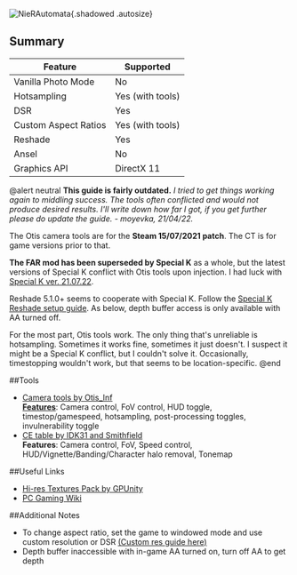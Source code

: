 ![NieRAutomata](Images\nier-automata-header.png "Shot by Midhras"){.shadowed .autosize}

## Summary

Feature | Supported
--|--
Vanilla Photo Mode | No
Hotsampling | Yes (with tools)
DSR | Yes
Custom Aspect Ratios | Yes (with tools)
Reshade | Yes
Ansel | No
Graphics API | DirectX 11

@alert neutral
**This guide is fairly outdated.** *I tried to get things working again to middling success. The tools often conflicted and would not produce desired results. I'll write down how far I got, if you get further please do update the guide. - moyevka,  21/04/22.*  

The Otis camera tools are for the **Steam 15/07/2021 patch**. The CT is for game versions prior to that. 

**The FAR mod has been superseded by Special K** as a whole, but the latest versions of Special K conflict with Otis tools upon injection. I had luck with [Special K ver. 21.07.22](https://wiki.special-k.info/SpecialK/Tools#previous-versions-of-special-k).

Reshade 5.1.0+ seems to cooperate with Special K. Follow the [Special K Reshade setup guide](https://wiki.special-k.info/en/SpecialK/ReShade). As below, depth buffer access is only available with AA turned off.

For the most part, Otis tools work. The only thing that's unreliable is hotsampling. Sometimes it works fine, sometimes it just doesn't. I suspect it might be a Special K conflict, but I couldn't solve it. Occasionally, timestopping wouldn't work, but that seems to be location-specific.
@end
 
##Tools

* [Camera tools by Otis_Inf](https://patreon.com/Otis_Inf)  
**[Features](https://opm.fransbouma.com/Cameras/nierautomata.htm)**: Camera control, FoV control, HUD toggle, timestop/gamespeed, hotsampling, post-processing toggles, invulnerability toggle
* [CE table by IDK31 and Smithfield](..\CheatTables\nier_automata_121.ct)  
**Features**: Camera control, FoV, Speed control, HUD/Vignette/Banding/Character halo removal, Tonemap

##Useful Links

* [Hi-res Textures Pack by GPUnity](https://www.nexusmods.com/nierautomata/mods/5)
* [PC Gaming Wiki](https://pcgamingwiki.com/wiki/Nier:_Automata)

##Additional Notes
* To change aspect ratio, set the game to windowed mode and use custom resolution or DSR [(Custom res guide here)](..\GeneralGuides\custom_dsr_resolutions.htm)
* Depth buffer inaccessible with in-game AA turned on, turn off AA to get depth
